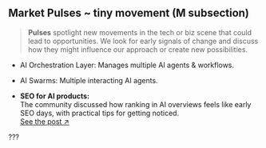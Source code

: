 ## Market Pulses ~ tiny movement (M subsection)

> **Pulses** spotlight new movements in the tech or biz scene that could lead to opportunities. We look for early signals of change and discuss how they might influence our approach or create new possibilities.

- AI Orchestration Layer: Manages multiple AI agents & workflows.
- AI Swarms: Multiple interacting AI agents.

- **SEO for AI products:**  
    The community discussed how ranking in AI overviews feels like early SEO days, with practical tips for getting noticed.  
    [See the post ↗](https://x.com/FeryKaszoni/status/1929648227642691794)

???

